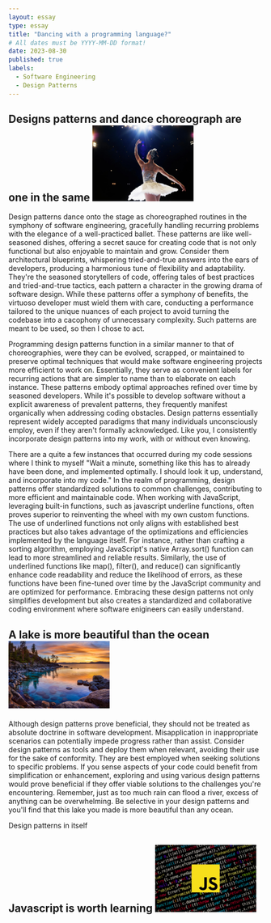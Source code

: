 ```yaml
---
layout: essay
type: essay
title: "Dancing with a programming language?"
# All dates must be YYYY-MM-DD format!
date: 2023-08-30
published: true
labels:
  - Software Engineering
  - Design Patterns
---
```


## Designs patterns and dance choreograph are one in the same <img width="200px" class="rounded float-start pe-4" src="../img/difficulty/ballerinadancing.jpg">

Design patterns dance onto the stage as choreographed routines in the symphony of software engineering, gracefully handling recurring problems with the elegance of a well-practiced ballet. These patterns are like well-seasoned dishes, offering a secret sauce for creating code that is not only functional but also enjoyable to maintain and grow. Consider them architectural blueprints, whispering tried-and-true answers into the ears of developers, producing a harmonious tune of flexibility and adaptability. They're the seasoned storytellers of code, offering tales of best practices and tried-and-true tactics, each pattern a character in the growing drama of software design. While these patterns offer a symphony of benefits, the virtuoso developer must wield them with care, conducting a performance tailored to the unique nuances of each project to avoid turning the codebase into a cacophony of unnecessary complexity. Such patterns are meant to be used, so then I chose to act.

Programming design patterns function in a similar manner to that of choreographies, were they can be evolved, scrapped, or maintained to preserve optimal techniques that would make software engineering projects more efficient to work on. Essentially, they serve as convenient labels for recurring actions that are simpler to name than to elaborate on each instance. These patterns embody optimal approaches refined over time by seasoned developers. While it's possible to develop software without a explicit awareness of prevalent patterns, they frequently manifest organically when addressing coding obstacles. Design patterns essentially represent widely accepted paradigms that many individuals unconsciously employ, even if they aren't formally acknowledged. Like you, I consistently incorporate design patterns into my work, with or without even knowing.

There are a quite a few instances that occurred during my code sessions where I think to myself "Wait a minute, something like this has to already have been done, and implemented optimally. I should look it up, understand, and incorporate into my code." In the realm of programming, design patterns offer standardized solutions to common challenges, contributing to more efficient and maintainable code. When working with JavaScript, leveraging built-in functions, such as javascript underline functions, often proves superior to reinventing the wheel with my own custom functions. The use of underlined functions not only aligns with established best practices but also takes advantage of the optimizations and efficiencies implemented by the language itself. For instance, rather than crafting a sorting algorithm, employing JavaScript's native Array.sort() function can lead to more streamlined and reliable results. Similarly, the use of underlined functions like map(), filter(), and reduce() can significantly enhance code readability and reduce the likelihood of errors, as these functions have been fine-tuned over time by the JavaScript community and are optimized for performance. Embracing these design patterns not only simplifies development but also creates a standardized and collaborative coding environment where software enigineers can easily understand.

## A lake is more beautiful than the ocean <img width="200px" class="rounded float-start pe-4" src="../img/difficulty/lake.jpg">

Although design patterns prove beneficial, they should not be treated as absolute doctrine in software development. Misapplication in inappropriate scenarios can potentially impede progress rather than assist. Consider design patterns as tools and deploy them when relevant, avoiding their use for the sake of conformity. They are best employed when seeking solutions to specific problems. If you sense aspects of your code could benefit from simplification or enhancement, exploring and using various design patterns would prove beneficial if they offer viable solutions to the challenges you're encountering. Remember, just as too much rain can flood a river, excess of anything can be overwhelming. Be selective in your design patterns and you'll find that this lake you made is more beautiful than any ocean.

Design patterns in itself 

## Javascript is worth learning <img width="200px" class="rounded float-start pe-4" src="../img/difficulty/javascript.jpg">

